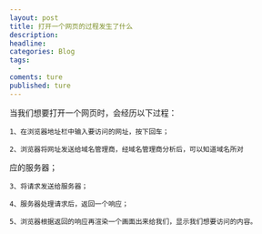 ```yaml
---
layout: post
title: 打开一个网页的过程发生了什么
description:
headline:
categories: Blog
tags:
  -
coments: ture
published: ture
---
```

当我们想要打开一个网页时，会经历以下过程：
  
    1、在浏览器地址栏中输入要访问的网址，按下回车；
  
    2、浏览器将网址发送给域名管理商，经域名管理商分析后，可以知道域名所对
应的服务器；

    3、将请求发送给服务器；

    4、服务器处理请求后，返回一个响应；
  
    5、浏览器根据返回的响应再渲染一个画面出来给我们，显示我们想要访问的内容。

